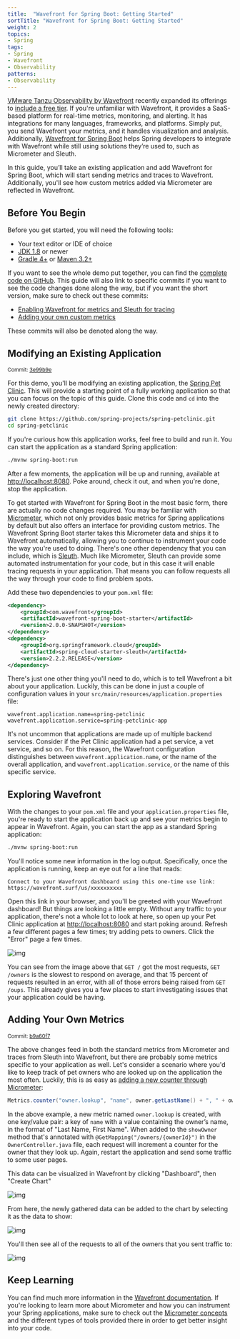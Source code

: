 ```yaml
---
title:  "Wavefront for Spring Boot: Getting Started"
sortTitle: "Wavefront for Spring Boot: Getting Started"
weight: 2
topics:
- Spring
tags:
- Spring
- Wavefront
- Observability
patterns:
- Observability
---
```


[VMware Tanzu Observability by Wavefront](https://www.wavefront.com/) recently expanded its offerings to [include a free tier](https://tanzu.vmware.com/content/blog/byo-spring-boot-apps-tanzu-observability-for-free-no-sign-up-needed). If you're unfamiliar with Wavefront, it provides a SaaS-based platform for real-time metrics, monitoring, and alerting. It has integrations for many languages, frameworks, and platforms. Simply put, you send Wavefront your metrics, and it handles visualization and analysis. Additionally, [Wavefront for Spring Boot](https://docs.wavefront.com/wavefront_springboot.html) helps Spring developers to integrate with Wavefront while still using solutions they’re used to, such as Micrometer and Sleuth. 

In this guide, you’ll take an existing application and add Wavefront for Spring Boot, which will start sending metrics and traces to Wavefront. Additionally, you'll see how custom metrics added via Micrometer are reflected in Wavefront.

## Before You Begin

Before you get started, you will need the following tools:

- Your text editor or IDE of choice
- [JDK 1.8](https://adoptopenjdk.net/) or newer
- [Gradle 4+](https://gradle.org/install/) or [Maven 3.2+](https://maven.apache.org/download.cgi)

If you want to see the whole demo put together, you can find the [complete code on GitHub](https://github.com/BrianMMcClain/spring-petclinic-wavefront). This guide will also link to specific commits if you want to see the code changes done along the way, but if you want the short version, make sure to check out these commits:

- [Enabling Wavefront for metrics and Sleuth for tracing](https://github.com/BrianMMcClain/spring-petclinic-wavefront/commit/3e99b9ece141179385ab28069ea381dd8b35bb94)
- [Adding your own custom metrics](https://github.com/BrianMMcClain/spring-petclinic-wavefront/commit/b9a60f71ef26e6ace615b99a8a5e7afc5e4ae30c)

These commits will also be denoted along the way.

## Modifying an Existing Application

<sup>Commit: [3e99b9e](https://github.com/BrianMMcClain/spring-petclinic-wavefront/commit/3e99b9ece141179385ab28069ea381dd8b35bb94)</sup>

For this demo, you'll be modifying an existing application, the [Spring Pet Clinic](https://github.com/spring-projects/spring-petclinic). This will provide a starting point of a fully working application so that you can focus on the topic of this guide. Clone this code and `cd` into the newly created directory:

```bash
git clone https://github.com/spring-projects/spring-petclinic.git
cd spring-petclinic
```

If you're curious how this application works, feel free to build and run it. You can start the application as a standard Spring application:

```bash
./mvnw spring-boot:run
```

After a few moments, the application will be up and running, available at [http://localhost:8080](http://localhost:8080/). Poke around, check it out, and when you're done, stop the application.

To get started with Wavefront for Spring Boot in the most basic form, there are actually no code changes required. You may be familiar with [Micrometer](https://micrometer.io/), which not only provides basic metrics for Spring applications by default but also offers an interface for providing custom metrics. The Wavefront Spring Boot starter takes this Micrometer data and ships it to Wavefront automatically, allowing you to continue to instrument your code the way you're used to doing. There's one other dependency that you can include, which is [Sleuth](https://spring.io/projects/spring-cloud-sleuth). Much like Micrometer, Sleuth can provide some automated instrumentation for your code, but in this case it will enable tracing requests in your application. That means you can follow requests all the way through your code to find problem spots. 

Add these two dependencies to your `pom.xml` file:

```xml
<dependency>
    <groupId>com.wavefront</groupId>
    <artifactId>wavefront-spring-boot-starter</artifactId>
    <version>2.0.0-SNAPSHOT</version>
</dependency>
<dependency>
    <groupId>org.springframework.cloud</groupId>
    <artifactId>spring-cloud-starter-sleuth</artifactId>
    <version>2.2.2.RELEASE</version>
</dependency>
```

There's just one other thing you'll need to do, which is to tell Wavefront  a bit about your application. Luckily, this can be done in just a couple of configuration values in your `src/main/resources/application.properties` file:

```
wavefront.application.name=spring-petclinic
wavefront.application.service=spring-petclinic-app
```

It's not uncommon that applications are made up of multiple backend services. Consider if the Pet Clinic application had a pet service, a vet service, and so on. For this reason, the Wavefront configuration distinguishes between `wavefront.application.name`, or the name of the overall application, and `wavefront.application.service`, or the name of this specific service.

## Exploring Wavefront

With the changes to your `pom.xml` file and your `application.properties` file, you're ready to start the application back up and see your metrics begin to appear in Wavefront. Again, you can start the app as a standard Spring application:

```bash
./mvnw spring-boot:run
```

You'll notice some new information in the log output. Specifically, once the application is running, keep an eye out for a line that reads:


```
Connect to your Wavefront dashboard using this one-time use link:
https://wavefront.surf/us/xxxxxxxxxx
```

Open this link in your browser, and you'll be greeted with your Wavefront dashboard! But things are looking a little empty. Without any traffic to your application, there's not a whole lot to look at here, so open up your Pet Clinic application at [http://localhost:8080](http://localhost:8080/) and start poking around. Refresh a few different pages a few times; try adding pets to owners. Click the "Error" page a few times.

![img](/images/guides/spring/screenshots/spring-wavefront-01.png)

You can see from the image above that `GET /` got the most requests, `GET /owners` is the slowest to respond on average, and that 15 percent of requests resulted in an error, with all of those errors being raised from `GET /oups`. This already gives you a few places to start investigating issues that your application could be having.

## Adding Your Own Metrics

<sup>Commit: [b9a60f7](https://github.com/BrianMMcClain/spring-petclinic-wavefront/commit/b9a60f71ef26e6ace615b99a8a5e7afc5e4ae30c)</sup>

The above changes feed in both the standard metrics from Micrometer and traces from Sleuth into Wavefront, but there are probably some metrics specific to your application as well. Let's consider a scenario where you'd like to keep track of pet owners who are looked up on the application the most often. Luckily, this is as easy as [adding a new counter through Micrometer](https://micrometer.io/docs/concepts#_counters):

```java
Metrics.counter("owner.lookup", "name", owner.getLastName() + ", " + owner.getFirstName()).increment();
```

In the above example, a new metric named `owner.lookup` is created, with one key/value pair: a key of `name` with a value containing the owner’s name, in the format of "Last Name, First Name". When added to the `showOwner` method that's annotated with `@GetMapping("/owners/{ownerId}")` in the `OwnerController.java` file, each request will increment a counter for the owner that they look up. Again, restart the application and send some traffic to some user pages.

This data can be visualized in Wavefront by clicking "Dashboard", then "Create Chart"

![img](/images/guides/spring/screenshots/spring-wavefront-02.png)

From here, the newly gathered data can be added to the chart by selecting it as the data to show:

![img](/images/guides/spring/screenshots/spring-wavefront-03.png)

You'll then see all of the requests to all of the owners that you sent traffic to:

![img](/images/guides/spring/screenshots/spring-wavefront-04.png)

## Keep Learning

You can find much more information in the [Wavefront documentation](https://docs.wavefront.com/micrometer.html). If you're looking to learn more about Micrometer and how you can instrument your Spring applications, make sure to check out the [Micrometer concepts](https://micrometer.io/docs/concepts) and the different types of tools provided there  in order to get better insight into your code.